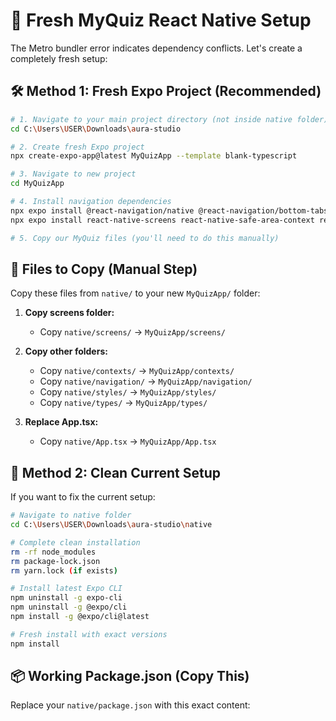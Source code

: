 # 🚀 Fresh MyQuiz React Native Setup

The Metro bundler error indicates dependency conflicts. Let's create a completely fresh setup:

## 🛠 **Method 1: Fresh Expo Project (Recommended)**

```bash
# 1. Navigate to your main project directory (not inside native folder)
cd C:\Users\USER\Downloads\aura-studio

# 2. Create fresh Expo project
npx create-expo-app@latest MyQuizApp --template blank-typescript

# 3. Navigate to new project
cd MyQuizApp

# 4. Install navigation dependencies
npx expo install @react-navigation/native @react-navigation/bottom-tabs @react-navigation/stack
npx expo install react-native-screens react-native-safe-area-context react-native-gesture-handler

# 5. Copy our MyQuiz files (you'll need to do this manually)
```

## 📁 **Files to Copy (Manual Step)**

Copy these files from `native/` to your new `MyQuizApp/` folder:

1. **Copy screens folder:**

   - Copy `native/screens/` → `MyQuizApp/screens/`

2. **Copy other folders:**

   - Copy `native/contexts/` → `MyQuizApp/contexts/`
   - Copy `native/navigation/` → `MyQuizApp/navigation/`
   - Copy `native/styles/` → `MyQuizApp/styles/`
   - Copy `native/types/` → `MyQuizApp/types/`

3. **Replace App.tsx:**
   - Copy `native/App.tsx` → `MyQuizApp/App.tsx`

## 🚀 **Method 2: Clean Current Setup**

If you want to fix the current setup:

```bash
# Navigate to native folder
cd C:\Users\USER\Downloads\aura-studio\native

# Complete clean installation
rm -rf node_modules
rm package-lock.json
rm yarn.lock (if exists)

# Install latest Expo CLI
npm uninstall -g expo-cli
npm uninstall -g @expo/cli
npm install -g @expo/cli@latest

# Fresh install with exact versions
npm install
```

## 📦 **Working Package.json (Copy This)**

Replace your `native/package.json` with this exact content:
